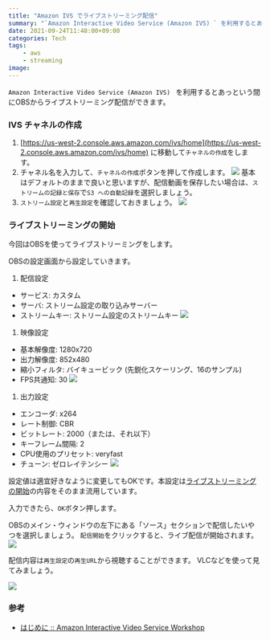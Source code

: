 ```yaml
---
title: "Amazon IVS でライブストリーミング配信"
summary: "`Amazon Interactive Video Service (Amazon IVS) ` を利用するとあっという間にOBSからライブストリーミング配信ができます。"
date: 2021-09-24T11:48:00+09:00
categories: Tech
tags:
    - aws
    - streaming
image:
---
```


`Amazon Interactive Video Service (Amazon IVS) ` を利用するとあっという間にOBSからライブストリーミング配信ができます。

### IVS チャネルの作成

1. [https://us-west-2.console.aws.amazon.com/ivs/home](https://us-west-2.console.aws.amazon.com/ivs/home) に移動して`チャネルの作成`をします。
1. チャネル名を入力して、`チャネルの作成`ボタンを押して作成します。
  ![](https://dsm01pap001files.storage.live.com/y4mdlyAuqa-2H0GncYduztOezv94P2YaYMNBAyb8fijOXrheloyCbQQN94gB_bIDwHNsOypFNL9c_GpDkKcwYDB2KJwF7B1ZZlCflHhEMbdXOvaXw89D2TiXFsL1Z7tHP26fvAo4s9RxecYiU3LmakL6_4452FDY4ImXlpRaQ4_jCsdGFAlBhBr1kGQX8oZB-iJ?encodeFailures=1&width=829&height=1199)
  基本はデフォルトのままで良いと思いますが、配信動画を保存したい場合は、`ストリームの記録と保存`で`S3 への自動記録`を選択しましょう。
1. `ストリーム設定`と`再生設定`を確認しておきましょう。
  ![](https://dsm01pap001files.storage.live.com/y4mQuIASe5cpAinNLJvc7I6aEPcFhm5mhyd2o0b4_b-ovznx9ei2DolBMjw0cvyVRX4G_J5S-Sc3cqEmTHoSnjrpklioAmOdmc_NwYy2LjSqpOR8vhBRxwUd_jTdlGHcWBfyOLLENw6ZLYEgHdoEvPtAm1-J5KMF08jRzWxhYu5H-D-dPdhmDSu-m7_a-cR0Vhq?encodeFailures=1&width=1038&height=381)

### ライブストリーミングの開始

今回はOBSを使ってライブストリーミングをします。

OBSの設定画面から設定していきます。

1. 配信設定
  - サービス: カスタム
  - サーバ: ストリーム設定の取り込みサーバー
  - ストリームキー: ストリーム設定のストリームキー
  ![](https://dsm01pap001files.storage.live.com/y4mz-CUNp6VTAlXwF86qPNZWAdEfb5l7TDOpb9DXdZ_BY1ule9fxPbD4t4Eyn5Ptk609csc8UEDV6XXSh5awcoYLPxITytOvdstcxTevxLytlg1WqCjHuRtXVwtnylMj-LaN-cADYS6ombmWlLWFrSP8i7tLLONkf1XRgxYg229gtDQsqNJnxehyC721A4vw3Z2?encodeFailures=1&width=959&height=151)
1. 映像設定
  - 基本解像度: 1280x720
  - 出力解像度: 852x480
  - 縮小フィルタ: バイキュービック (先鋭化スケーリング、16のサンプル)
  - FPS共通知: 30
  ![](https://dsm01pap001files.storage.live.com/y4mrEckalXskCTjfHesYJRd_rRwCz12tDk2hW2AhxWvOjKKu-lPDEqtzqEEyKwFRn4clmIG_nOWqglWf2RkWm08OMJ1odjqF2VQKyiImvcB4eDGoxaH5QwmrJELOdwuWkqy-byrxPq5yt2drFjS39ygm_gS1vzhz1YH882wZ-qdbtj40kY2m6BjbjELdgOuPv41?encodeFailures=1&width=959&height=243)
1. 出力設定
  - エンコーダ: x264
  - レート制御: CBR
  - ビットレート: 2000（または、それ以下）
  - キーフレーム間隔: 2
  - CPU使用のプリセット: veryfast
  - チューン: ゼロレイテンシー
  ![](https://dsm01pap001files.storage.live.com/y4mK1y0bDjRKw0VSNNwUuZ3Pd13GHtauWxoiGtY2OwalmvmWukJ72Y7SKI_wj9BPyXkpGkD9LAu0KruoQqQbLpbkjAoEHP24aBipF5BHgClkRA_HfYudXqPB03owiEXEpeVBLjOF6IEUyR-lXD3W7TNcmNjce5qKWRENXJvgeoga9C2_Mbik197ZCKA_dvADSIB?encodeFailures=1&width=959&height=427)

設定値は適宜好きなように変更してもOKです。本設定は[ライブストリーミングの開始](https://ivs-streaming.workshop.aws/jp/startstreaming.html)の内容をそのまま流用しています。

入力できたら、`OK`ボタン押します。

OBSのメイン・ウィンドウの左下にある「ソース」セクションで配信したいやつを選択しましょう。
`配信開始`をクリックすると、ライブ配信が開始されます。
![](https://dsm01pap001files.storage.live.com/y4mlD_BR-s6DkUT_XSAIsQLTKpY7QmDWE0_0MZVm73oJte4laDAeMhlnupHanmyh1KJvVrPVVF_Xd1HB2B904NovnTkZPnleV1RoH_CUCDnRaM3X7kwFxk0GSh6_jHFSpVgPsoro88tB16GRe0vo3Yht21-7UgzpajYSq_32Ux5J7rS0zWzODgkL1cC4GaP-hrL?encodeFailures=1&width=1147&height=825)

配信内容は`再生設定`の`再生URL`から視聴することができます。
VLCなどを使って見てみましょう。

![](https://dsm01pap001files.storage.live.com/y4mlSmxcedxyHulqq47d6soZ5d77blUSJ3L8RZjHP4UEVu4Ip_OtOBGSEvgJZ-vlesO3DYeBXz13N7os5OA-g_6LvzVYa7yS3kAosIn2pzX9x0wDWLeczrWwWneY54QVpvdfzGXalsBzBAJVIwhRkxxuqY8LQyv7u9XF9fzCfJw8GtZwR0MrQmYp2620nOIDIX-?encodeFailures=1&width=964&height=656)

### 参考

- [はじめに :: Amazon Interactive Video Service Workshop](https://ivs-streaming.workshop.aws/jp/getting-started.html)
